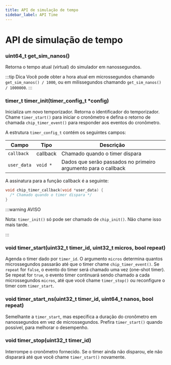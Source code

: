 ```yaml
---
title: API de simulação de tempo
sidebar_label: API Time
---
```


# API de simulação de tempo

### uint64_t get_sim_nanos()

Retorna o tempo atual (virtual) do simulador em nanossegundos.

:::tip Dica
Você pode obter a hora atual em microssegundos chamando `get_sim_nanos() / 1000`, ou em milissegundos chamando `get_sim_nanos() / 1000000`.
:::

### timer_t timer_init(timer_config_t \*config)

Inicializa um novo temporizador. Retorna o identificador do temporizador. Chame `timer_start()` para iniciar o cronômetro e defina o retorno de chamada `chip_timer_event()` para responder aos eventos do cronômetro.

A estrutura `timer_config_t` contém os seguintes campos:

| Campo       | Tipo     | Descrição                                                      |
| ----------- | -------- | -------------------------------------------------------------- |
| `callback`  | callback | Chamado quando o timer dispara                                 |
| `user_data` | `void *` | Dados que serão passados no primeiro argumento para o callback |

A assinatura para a função callback é a seguinte:

```cpp
void chip_timer_callback(void *user_data) {
  /* Chamado quando o timer dispara */
}
```

:::warning AVISO

Nota: `timer_init()` só pode ser chamado de `chip_init()`. Não chame isso mais tarde.

:::

### void timer_start(uint32_t timer_id, uint32_t micros, bool repeat)

Agenda o timer dado por `timer_id`. O argumento `micros` determina quantos microssegundos passarão até que o timer chame `chip_timer_event()`. Se `repeat` for `false`, o evento do timer será chamado uma vez (one-shot timer). Se repeat for `true`, o evento timer continuará sendo chamado a cada microssegundos `micros`, até que você chame `timer_stop()` ou reconfigure o timer com `timer_start`.

### void timer_start_ns(uint32_t timer_id, uint64_t nanos, bool repeat)

Semelhante a `timer_start`, mas especifica a duração do cronômetro em nanossegundos em vez de microssegundos. Prefira `timer_start()` quando possível, para melhorar o desempenho.

### void timer_stop(uint32_t timer_id)

Interrompe o cronômetro fornecido. Se o timer ainda não disparou, ele não disparará até que você chame `timer_start()` novamente.
